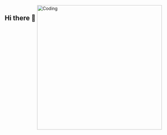 <img align="right" alt="Coding" width="400" src="https://cdn.dribbble.com/users/1162077/screenshots/3848914/programmer.gif">

## Hi there 👋

<!--
**Ilyes-Jamoussi/Ilyes-Jamoussi** is a ✨ _special_ ✨ repository because its `README.md` (this file) appears on your GitHub profile.

Here are some ideas to get you started:

- 🔭 I’m currently working on ...
- 🌱 I’m currently learning ...
- 👯 I’m looking to collaborate on ...
- 🤔 I’m looking for help with ...
- 💬 Ask me about ...
- 📫 How to reach me: ...
- 😄 Pronouns: ...
- ⚡ Fun fact: ...
-->
